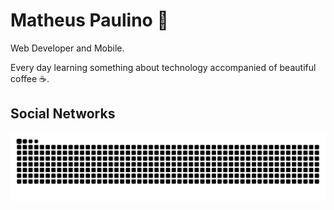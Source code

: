 # Matheus Paulino 🚀

Web Developer and Mobile.

Every day learning something about technology accompanied of beautiful coffee ☕.

## Social Networks

![Snake animation](https://github.com/matheus-paulino/matheus-paulino/blob/output/github-contribution-grid-snake.svg)
